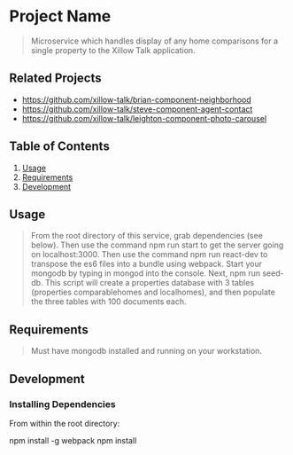 # Project Name

> Microservice which handles display of any home comparisons for a single property to the Xillow Talk application.

## Related Projects

  - https://github.com/xillow-talk/brian-component-neighborhood
  - https://github.com/xillow-talk/steve-component-agent-contact
  - https://github.com/xillow-talk/leighton-component-photo-carousel

## Table of Contents

1. [Usage](#Usage)
1. [Requirements](#requirements)
1. [Development](#development)

## Usage

>  From the root directory of this service, grab dependencies (see below). Then use the command npm run start to get the server going on localhost:3000. Then use the command npm run react-dev to transpose the es6 files into a bundle using webpack. Start your mongodb by typing in mongod into the console. Next, npm run seed-db. This script will create a properties database with 3 tables (properties comparablehomes and localhomes), and then populate the three tables with 100 documents each. 

## Requirements
> Must have mongodb installed and running on your workstation. 

## Development

### Installing Dependencies

From within the root directory:

npm install -g webpack
npm install